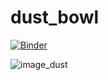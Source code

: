 # dust_bowl

[![Binder](http://mybinder.org/badge.svg)](https://beta.mybinder.org/v2/gh/binder-books/dust_bowl/master)

![image_dust](http://www.pbs.org/kenburns/dustbowl/media/photos/s2571-lg.jpg)
